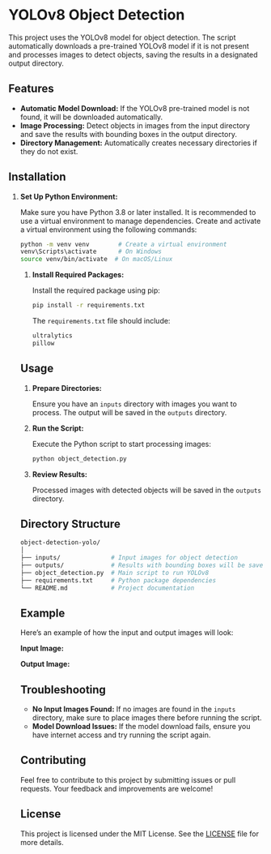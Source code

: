 # YOLOv8 Object Detection

This project uses the YOLOv8 model for object detection. The script automatically downloads a pre-trained YOLOv8 model if it is not present and processes images to detect objects, saving the results in a designated output directory.

## Features

- **Automatic Model Download:** If the YOLOv8 pre-trained model is not found, it will be downloaded automatically.
- **Image Processing:** Detect objects in images from the input directory and save the results with bounding boxes in the output directory.
- **Directory Management:** Automatically creates necessary directories if they do not exist.

## Installation

1. **Set Up Python Environment:**

   Make sure you have Python 3.8 or later installed. It is recommended to use a virtual environment to manage dependencies. Create and activate a virtual environment using the following commands:

   ```bash
   python -m venv venv        # Create a virtual environment
   venv\Scripts\activate      # On Windows
   source venv/bin/activate  # On macOS/Linux
   ```
   
   1. **Install Required Packages:**
   
      Install the required package using pip:
   
      ```bash
      pip install -r requirements.txt
      ```
   
      The `requirements.txt` file should include:
   
      ```tex
      ultralytics
      pillow
      ```
   
   ## Usage
   
   1. **Prepare Directories:**
   
      Ensure you have an `inputs` directory with images you want to process. The output will be saved in the `outputs` directory.
   
   2. **Run the Script:**
   
      Execute the Python script to start processing images:
   
      ```bash
      python object_detection.py
      ```
   
   3. **Review Results:**
   
      Processed images with detected objects will be saved in the `outputs` directory.
   
   ## Directory Structure
   
   ```bash
   object-detection-yolo/
   │
   ├── inputs/              # Input images for object detection
   ├── outputs/             # Results with bounding boxes will be saved here
   ├── object_detection.py  # Main script to run YOLOv8
   ├── requirements.txt     # Python package dependencies
   └── README.md            # Project documentation
   ```
   
   ## Example
   
   Here’s an example of how the input and output images will look:
   
   **Input Image:**
   
   
   
    <!-- image path -->
   
   
   
   **Output Image:**
   
   
   
    <!-- image path -->
   
   
   
   ## Troubleshooting
   
   - **No Input Images Found:** If no images are found in the `inputs` directory, make sure to place images there before running the script.
   - **Model Download Issues:** If the model download fails, ensure you have internet access and try running the script again.
   
   ## Contributing
   
   Feel free to contribute to this project by submitting issues or pull requests. Your feedback and improvements are welcome!
   
   ## License
   
   This project is licensed under the MIT License. See the [LICENSE](LICENSE) file for more details.